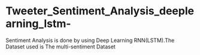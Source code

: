 # Tweeter_Sentiment_Analysis_deeplearning_lstm-
Sentiment Analysis is done by using Deep Learning RNN(LSTM).The Dataset used is The multi-sentiment Dataset
